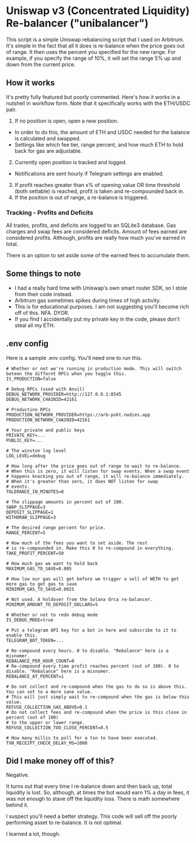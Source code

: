 # Uniswap v3 (Concentrated Liquidity) Re-balancer ("unibalancer")
This script is a simple Uniswap rebalancing script that I used on Arbitrum. It's simple in the fact that all it does is re-balance when the price goes out of range. It then uses the percent you specified for the new range. For example, if you specify the range of 10%, it will set the range 5% up and down from the current price.
## How it works
It's pretty fully featured but poorly commented. Here's how it works in a nutshell in workflow form. Note that it specifically works with the ETH/USDC pair.

1. If no position is open, open a new position.
  - In order to do this, the amount of ETH and USDC needed for the balance is calculated and swapped.
  - Settings like which fee tier, range percent, and how much ETH to hold back for gas are adjustable.
2. Currently open position is tracked and logged.
  - Notifications are sent hourly if Telegram settings are enabled.
3. If profit reaches greater than x% of opening value OR time threshold (both settable) is reached, profit is taken and re-compounded back in.
4. If the position is out of range, a re-balance is triggered.

### Tracking - Profits and Deficits
All trades, profits, and deficits are logged to an SQLite3 database. Gas charges and swap fees are considered deficits. Amount of fees earned are considered profits. Although, profits are really how much you've earned in total.

There is an option to set aside some of the earned fees to accumulate them.

## Some things to note
- I had a really hard time with Uniswap's own smart router SDK, so I stole from their code instead.
- Arbitrum gas sometimes spikes during times of high activity.
- This is for educational purposes. I am not suggesting you'll become rich off of this. NFA. DYOR.
- If you find I accidentally put my private key in the code, please don't steal all my ETH.

## .env config
Here is a sample .env config. You'll need one to run this.

```dotenv
# Whether or not we're running in production mode. This will switch beteen the differnt RPCs when you toggle this.
IS_PRODUCTION=false

# Debug RPCs (used with Anvil)
DEBUG_NETWORK_PROVIDER=http://127.0.0.1:8545
DEBUG_NETWORK_CHAINID=42161

# Productino RPCs
PRODUCTION_NETWORK_PROVIDER=https://arb-pokt.nodies.app
PRODUCTION_NETWORK_CHAINID=42161

# Your private and public keys
PRIVATE_KEY=...
PUBLIC_KEY=...

# The winston log level
LOG_LEVEL=debug

# How long after the price goes out of range to wait to re-balance.
# When this is zero, it will listen for swap events. When a swap event
# happens knocking you out of range, it will re-balance immediately.
# When it's greater than zero, it does NOT listen for swap
# events.
TOLERANCE_IN_MINUTES=0

# The slippage amounts in percent out of 100.
SWAP_SLIPPAGE=3
DEPOSIT_SLIPPAGE=1
WITHDRAW_SLIPPAGE=3

# The desired range percent for price.
RANGE_PERCENT=5

# How much of the fees you want to set aside. The rest
# is re-compounded in. Make this 0 to re-compound in everything.
TAKE_PROFIT_PERCENT=50

# How much gas we want to hold back
MAXIMUM_GAS_TO_SAVE=0.005

# How low our gas will get before we trigger a sell of WETH to get more gas to get gas to save
MINIMUM_GAS_TO_SAVE=0.0025

# Not used. A holdover from the Solana Orca re-balancer.
MINIMUM_AMOUNT_TO_DEPOSIT_DOLLARS=5

# Whether or not to redo debug mode
IS_DEBUG_MODE=true

# Put a telegram API key for a bot in here and subscribe to it to enable this.
TELEGRAM_BOT_TOKEN=...

# Re-compound every hours. 0 to disable. "Rebalance" here is a misnomer.
REBALANCE_PER_HOUR_COUNT=0
# Re-compound every time profit reaches percent (out of 100). 0 to disable. "Rebalance" here is a misnomer.
REBALANCE_AT_PERCENT=1

# Do not collect and re-compound when the gas to do so is above this. You can set to a more sane value.
# This will just simply wait to re-compound when the gas is below this value.
REFUSE_COLLECTION_GAS_ABOVE=0.1
# Do not collect fees and re-compound when the price is this close in percent (out of 100) 
# to the upper or lower range.
REFUSE_COLLECTION_TOO_CLOSE_PERCENT=0.5

# How many millis to poll for a txn to have been executed.
TXN_RECEIPT_CHECK_DELAY_MS=1000
```

## Did I make money off of this?
Negative.

It turns out that every time I re-balance down and then back up, total liquidity is lost. So, although, at times the bot would earn 1% a day in fees, it was not enough to stave off the liquidity loss. There is math somewhere behind it.

I suspect you'll need a better strategy. This code will sell off the poorly performing asset to re-balance. It is not optimal.

I learned a lot, though.